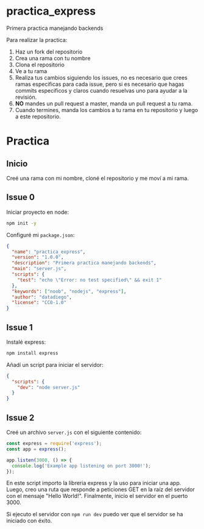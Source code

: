 # practica_express
Primera practica manejando backends

Para realizar la practica:

1. Haz un fork del repositorio
2. Crea una rama con tu nombre
3. Clona el repositorio
4. Ve a tu rama
5. Realiza tus cambios siguiendo los issues, no es necesario que crees ramas especificas para cada issue, pero si es necesario que hagas commits especificos y claros cuando resuelvas uno para ayudar a la revisión.
6. **NO** mandes un pull request a master, manda un pull request a tu rama.
7. Cuando termines, manda los cambios a tu rama en tu repositorio y luego a este repositorio.

# Practica

## Inicio

Creé una rama con mi nombre, cloné el repositorio y me moví a mi rama.

## Issue 0

Iniciar proyecto en node:

```bash
npm init -y
```

Configuré mi `package.json`:

```json
{
  "name": "practica_express",
  "version": "1.0.0",
  "description": "Primera practica manejando backends",
  "main": "server.js",
  "scripts": {
    "test": "echo \"Error: no test specified\" && exit 1"
  },
  "keywords": ["noob", "nodejs", "express"],
  "author": "datadiego",
  "license": "CC0-1.0"
}
```

## Issue 1

Instalé express:

```bash
npm install express
```

Añadí un script para iniciar el servidor:

```json
{
  "scripts": {
    "dev": "node server.js"
  }
}
```
## Issue 2

Creé un archivo `server.js` con el siguiente contenido:

```javascript
const express = require('express');
const app = express();

app.listen(3000, () => {
  console.log('Example app listening on port 3000!');
});
```

En este script importo la libreria express y la uso para iniciar una app. Luego, creo una ruta que responde a peticiones GET en la raíz del servidor con el mensaje "Hello World!". Finalmente, inicio el servidor en el puerto 3000.

Si ejecuto el servidor con `npm run dev` puedo ver que el servidor se ha iniciado con éxito.